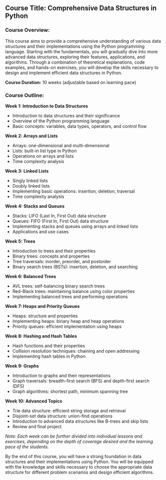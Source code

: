## Course Title: Comprehensive Data Structures in Python

### Course Overview:
This course aims to provide a comprehensive understanding of various data structures and their implementations using the Python programming language. Starting with the fundamentals, you will gradually dive into more advanced data structures, exploring their features, applications, and algorithms. Through a combination of theoretical explanations, code examples, and hands-on exercises, you will develop the skills necessary to design and implement efficient data structures in Python.

**Course Duration:** 10 weeks (adjustable based on learning pace)

### Course Outline:

**Week 1: Introduction to Data Structures**
- Introduction to data structures and their significance
- Overview of the Python programming language
- Basic concepts: variables, data types, operators, and control flow

**Week 2: Arrays and Lists**
- Arrays: one-dimensional and multi-dimensional
- Lists: built-in list type in Python
- Operations on arrays and lists
- Time complexity analysis

**Week 3: Linked Lists**
- Singly linked lists
- Doubly linked lists
- Implementing basic operations: insertion, deletion, traversal
- Time complexity analysis

**Week 4: Stacks and Queues**
- Stacks: LIFO (Last In, First Out) data structure
- Queues: FIFO (First In, First Out) data structure
- Implementing stacks and queues using arrays and linked lists
- Applications and use cases

**Week 5: Trees**
- Introduction to trees and their properties
- Binary trees: concepts and properties
- Tree traversals: inorder, preorder, and postorder
- Binary search trees (BSTs): insertion, deletion, and searching

**Week 6: Balanced Trees**
- AVL trees: self-balancing binary search trees
- Red-Black trees: maintaining balance using color properties
- Implementing balanced trees and performing operations

**Week 7: Heaps and Priority Queues**
- Heaps: structure and properties
- Implementing heaps: binary heap and heap operations
- Priority queues: efficient implementation using heaps

**Week 8: Hashing and Hash Tables**
- Hash functions and their properties
- Collision resolution techniques: chaining and open addressing
- Implementing hash tables in Python

**Week 9: Graphs**
- Introduction to graphs and their representations
- Graph traversals: breadth-first search (BFS) and depth-first search (DFS)
- Graph algorithms: shortest path, minimum spanning tree

**Week 10: Advanced Topics**
- Trie data structure: efficient string storage and retrieval
- Disjoint-set data structure: union-find operations
- Introduction to advanced data structures like B-trees and skip lists
- Review and final project

*Note: Each week can be further divided into individual lessons and exercises, depending on the depth of coverage desired and the learning pace of the students.*

By the end of this course, you will have a strong foundation in data structures and their implementations using Python. You will be equipped with the knowledge and skills necessary to choose the appropriate data structure for different problem scenarios and design efficient algorithms.